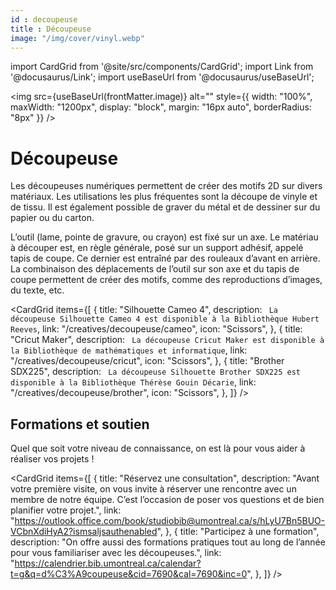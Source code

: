 ```yaml
---
id : decoupeuse
title : Découpeuse
image: "/img/cover/vinyl.webp"
---
```


import CardGrid from '@site/src/components/CardGrid';
import Link from '@docusaurus/Link';
import useBaseUrl from '@docusaurus/useBaseUrl';

<img 
  src={useBaseUrl(frontMatter.image)} 
  alt=""
  style={{
    width: "100%",
    maxWidth: "1200px",
    display: "block",
    margin: "16px auto",
    borderRadius: "8px"
  }} 
/>

# Découpeuse

Les découpeuses numériques permettent de créer des motifs 2D sur divers matériaux. Les utilisations les plus fréquentes sont la découpe de vinyle et de tissu. Il est également possible de graver du métal et de dessiner sur du papier ou du carton.

L’outil (lame, pointe de gravure, ou crayon) est fixé sur un axe. Le matériau à découper est, en règle générale, posé sur un support adhésif, appelé tapis de coupe. Ce dernier est entraîné par des rouleaux d’avant en arrière. La combinaison des déplacements de l’outil sur son axe et du tapis de coupe permettent de créer des motifs, comme des reproductions d’images, du texte, etc.


<CardGrid
  items={[
    {
      title: "Silhouette Cameo 4",
      description:  `
      La découpeuse Silhouette Cameo 4 est disponible à la Bibliothèque Hubert Reeves`,
      link: "/creatives/decoupeuse/cameo",
      icon: "Scissors",
    },
    {
      title: "Cricut Maker",
      description: `
      La découpeuse Cricut Maker est disponible à la Bibliothèque de mathématiques et informatique`,
      link: "/creatives/decoupeuse/cricut",
      icon: "Scissors",
    },
    {
      title: "Brother SDX225",
      description: `
      La découpeuse Silhouette Brother SDX225 est disponible à la Bibliothèque Thérèse Gouin Décarie`,
      link: "/creatives/decoupeuse/brother",
      icon: "Scissors",
    },
  ]}
/>

## Formations et soutien

Quel que soit votre niveau de connaissance, on est là pour vous aider à réaliser vos projets !

<CardGrid
  items={[
    {
      title: "Réservez une consultation",
      description: "Avant votre première visite, on vous invite à réserver une rencontre avec un membre de notre équipe. C’est l’occasion de poser vos questions et de bien planifier votre projet.",
      link: "https://outlook.office.com/book/studiobib@umontreal.ca/s/hLyU7Bn5BUO-VCbnXdiHyA2?ismsaljsauthenabled",
    },
    {
      title: "Participez à une formation",
      description: "On offre aussi des formations pratiques tout au long de l’année pour vous familiariser avec les découpeuses.",
      link: "https://calendrier.bib.umontreal.ca/calendar?t=g&q=d%C3%A9coupeuse&cid=7690&cal=7690&inc=0",
    },
  ]}
/>
